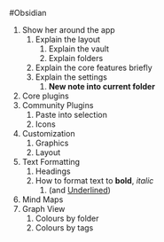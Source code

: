 #Obsidian
1. Show her around the app
	1. Explain the layout
		1. Explain the vault
		2. Explain folders
	2. Explain the core features briefly
	3. Explain the settings
		1. **New note into current folder**
2. Core plugins
3. Community Plugins
	1. Paste into selection
	2. Icons
4. Customization
	1. Graphics
	2. Layout
5. Text Formatting
	1. Headings
	2. How to format text to **bold**, *italic*
		1. (and <u>Underlined</u>)
6. Mind Maps
7. Graph View
	1. Colours by folder
	2. Colours by tags